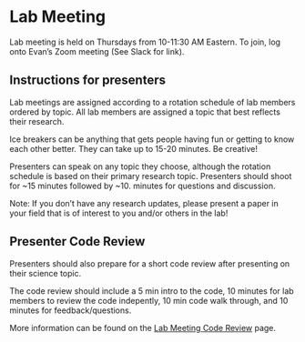 # Lab Meeting

Lab meeting is held on Thursdays from 10-11:30 AM Eastern. To join, log onto Evan’s Zoom meeting (See Slack for link).

## Instructions for presenters
Lab meetings are assigned according to a rotation schedule of lab members ordered by topic.
All lab members are assigned a topic that best reflects their research.

Ice breakers can be anything that gets people having fun or getting to know each other better.
They can take up to 15-20 minutes. Be creative!

Presenters can speak on any topic they choose, although the rotation schedule is based on their primary research topic.
Presenters should shoot for ~15 minutes followed by ~10. minutes for questions and discussion.

Note: If you don’t have any research updates, please present a paper in your field that is of interest to you and/or others in the lab!

## Presenter Code Review
Presenters should also prepare for a short code review after presenting on their
science topic. 

The code review should include a 5 min intro to the code, 10
minutes for lab members to review the code indepently, 10 min code walk through,
and 10 minutes for feedback/questions. 

More information can be found on the
[Lab Meeting Code Review](code_review/code_review_overview.md) page.
